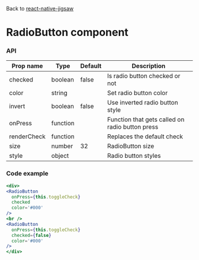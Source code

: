 Back to [react-native-jigsaw](../../README.md)

RadioButton component
================
### API
Prop name        | Type      | Default | Description
---------------- | --------- | ------- | ------------------
checked          | boolean   | false   | Is radio button checked or not
color            | string    |         | Set radio button color
invert           | boolean   | false   | Use inverted radio button style
onPress          | function  |         | Function that gets called on radio button press
renderCheck      | function  |         | Replaces the default check
size             | number    | 32      | RadioButton size
style            | object    |         | Radio button styles

### Code example

```jsx
<div>
<RadioButton
  onPress={this.toggleCheck}
  checked
  color='#000'
/>
<br />
<RadioButton
  onPress={this.toggleCheck}
  checked={false}
  color='#000'
/>
</div>
```
